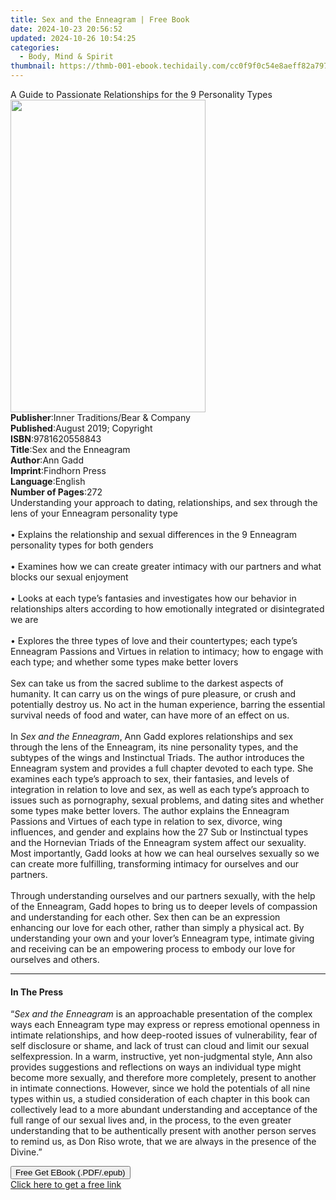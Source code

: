 ```yaml
---
title: Sex and the Enneagram | Free Book
date: 2024-10-23 20:56:52
updated: 2024-10-26 10:54:25
categories:
  - Body, Mind & Spirit
thumbnail: https://thmb-001-ebook.techidaily.com/cc0f9f0c54e8aeff82a797a984aabd5b7ddd2703af17d3a52285b0d4c31a4739.jpg
---
```

<main id="book-container">
  <div class="flex flex-col">
    <div class="book-brief flex-1 py-6 px-4 sm:p-6 md:py-10 md:px-8">
      <!-- brief-->
      <div class="book-brief-main">
        A Guide to Passionate Relationships for the 9 Personality Types
      </div>
    </div>
    <div
      class="book-meta-info flex-1 grid gap-4 col-start-1 col-end-3 row-start-1 sm:mb-6 sm:grid-cols-4 lg:gap-6 lg:col-start-2 lg:row-end-6 lg:row-span-6 lg:mb-0"
    >
      <div
        class="book-meta-info-left place-content-center mt-4 p-4 text-sm leading-6 col-start-2 col-span-2 dark:text-slate-400"
      >
        <img
          class="w-full h-500 object-cover rounded-lg sm:h-255 sm:col-span-2 lg:col-span-full"
          src="https://img-001-ebook.techidaily.com/259f3ccf6ab87e7773dd282c15094c4a830b27b1cdbc1b1120a853c99a1e3ebd.jpg"
          alt=""
          width="312"
          height="500"
        />
      </div>
      <div
        class="book-meta-info-right mt-2 col-start-1 row-start-2 col-span-3 self-center"
      >
        <!-- meta data  -->
        <div class="flex flex-col px-4 md:px-8">
          <div class="flex-1">
            <strong>Publisher</strong>:<span class="px-2"
              >Inner Traditions/Bear &amp; Company</span
            >
          </div>
          <div class="flex-1">
            <strong>Published</strong>:<span class="px-2"
              >August 2019; Copyright</span
            >
          </div>
          <div class="flex-1">
            <strong>ISBN</strong>:<span class="px-2">9781620558843</span>
          </div>
          <div class="flex-1">
            <strong>Title</strong>:<span class="px-2"
              >Sex and the Enneagram</span
            >
          </div>
          <div class="flex-1">
            <strong>Author</strong>:<span class="px-2">Ann Gadd</span>
          </div>
          <div class="flex-1">
            <strong>Imprint</strong>:<span class="px-2">Findhorn Press</span>
          </div>
          <div class="flex-1">
            <strong>Language</strong>:<span class="px-2">English</span>
          </div>
          <div class="flex-1">
            <strong>Number of Pages</strong>:<span class="px-2">272</span>
          </div>
        </div>
      </div>
    </div>
    <div class="book-description flex-1 py-6 px-4 sm:p-6 md:py-10 md:px-8">
      <div class="book-description-main">
        <div accordion-content="" id="description">
          Understanding your approach to dating, relationships, and sex through
          the lens of your Enneagram personality type <br /><br />• Explains the
          relationship and sexual differences in the 9 Enneagram personality
          types for both genders <br /><br />• Examines how we can create
          greater intimacy with our partners and what blocks our sexual
          enjoyment <br /><br />• Looks at each type’s fantasies and
          investigates how our behavior in relationships alters according to how
          emotionally integrated or disintegrated we are <br /><br />• Explores
          the three types of love and their countertypes; each type’s Enneagram
          Passions and Virtues in relation to intimacy; how to engage with each
          type; and whether some types make better lovers <br /><br />Sex can
          take us from the sacred sublime to the darkest aspects of humanity. It
          can carry us on the wings of pure pleasure, or crush and potentially
          destroy us. No act in the human experience, barring the essential
          survival needs of food and water, can have more of an effect on us.
          <br /><br />In <i>Sex and the Enneagram</i>, Ann Gadd explores
          relationships and sex through the lens of the Enneagram, its nine
          personality types, and the subtypes of the wings and Instinctual
          Triads. The author introduces the Enneagram system and provides a full
          chapter devoted to each type. She examines each type’s approach to
          sex, their fantasies, and levels of integration in relation to love
          and sex, as well as each type’s approach to issues such as
          pornography, sexual problems, and dating sites and whether some types
          make better lovers. The author explains the Enneagram Passions and
          Virtues of each type in relation to sex, divorce, wing influences, and
          gender and explains how the 27 Sub or Instinctual types and the
          Hornevian Triads of the Enneagram system affect our sexuality. Most
          importantly, Gadd looks at how we can heal ourselves sexually so we
          can create more fulfilling, transforming intimacy for ourselves and
          our partners. <br /><br />Through understanding ourselves and our
          partners sexually, with the help of the Enneagram, Gadd hopes to bring
          us to deeper levels of compassion and understanding for each other.
          Sex then can be an expression enhancing our love for each other,
          rather than simply a physical act. By understanding your own and your
          lover’s Enneagram type, intimate giving and receiving can be an
          empowering process to embody our love for ourselves and others.
        </div>
        <div class="accordion-fader"></div>
      </div>
    </div>
    <div class="book-excerpts flex-1 py-6 px-4 sm:p-6 md:py-10 md:px-8">
      <!-- excerpts-->
      <div class="book-excerpts-main">
        <hr />
        <h4 class="placeholder placeholder-heading">
          <span>In The Press</span>
        </h4>
        <p>
          “<i>Sex and the Enneagram</i> is an approachable presentation of the
          complex ways each Enneagram type may express or repress emotional
          openness in intimate relationships, and how deep-rooted issues of
          vulnerability, fear of self disclosure or shame, and lack of trust can
          cloud and limit our sexual selfexpression. In a warm, instructive, yet
          non-judgmental style, Ann also provides suggestions and reflections on
          ways an individual type might become more sexually, and therefore more
          completely, present to another in intimate connections. However, since
          we hold the potentials of all nine types within us, a studied
          consideration of each chapter in this book can collectively lead to a
          more abundant understanding and acceptance of the full range of our
          sexual lives and, in the process, to the even greater understanding
          that to be authentically present with another person serves to remind
          us, as Don Riso wrote, that we are always in the presence of the
          Divine.”
        </p>
      </div>
    </div>
    <div
      class="book-about-author flex-1 py-6 px-4 sm:p-6 md:py-10 md:px-8"
    ></div>
    <div class="book-free-get flex-1 py-6 px-4 sm:p-6 md:py-10 md:px-8">
      <button
        id="btn-free-get"
        class="bg-blue-500 hover:bg-blue-700 text-white font-bold py-2 px-4 rounded"
      >
        Free Get EBook (.PDF/.epub)
      </button>
      <div id="countdown-display" class="px-2 text-lg mt-2"></div>
      <a
        id="free-link"
        class="hidden bg-blue-500 hover:bg-blue-700 text-white font-bold py-2 px-4 rounded"
        href="https://www.ebooks.com/en-us/book/209518629/sex-and-the-enneagram/ann-gadd/"
        target="_blank"
        >Click here to get a free link</a
      >
    </div>
    <script>
      let countdownTime = 0;
      let countdownInterval = null;
      document
        .getElementById('btn-free-get')
        .addEventListener('click', startCountdown);
      function startCountdown() {
        countdownTime = new Date().getTime() + 60000 * 3;
        countdownInterval = setInterval(updateCountdown, 1000);
        document.getElementById('btn-free-get').disabled = true;
        document
          .getElementById('btn-free-get')
          .classList.add('bg-gray-500', 'cursor-not-allowed');
      }
      function updateCountdown() {
        let currentTime = new Date().getTime();
        let timeLeft = countdownTime - currentTime;
        let secondsLeft = Math.floor(timeLeft / 1000);
        document.getElementById('countdown-display').innerHTML =
          `Remaining time: ${secondsLeft} seconds.`;
        if (secondsLeft <= 0) {
          clearInterval(countdownInterval);
          document.getElementById('btn-free-get').classList.add('hidden');
          document.getElementById('free-link').classList.remove('hidden');
          document.getElementById('countdown-display').innerHTML = '';
        }
      }
    </script>
  </div>
</main>
